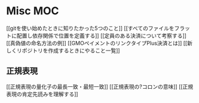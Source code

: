 # Misc MOC

[[gitを使い始めたときに知りたかった5つのこと]]
[[すべてのファイルをフラットに配置し依存関係で位置を定義する]]
[[定員のある決済について考察する]]
[[真偽値の命名方法の例]]
[[GMOペイメントのリンクタイプPlus決済とは]]
[[新しくリポジトリを作成するときにやること一覧]]

## 正規表現

[[正規表現の量化子の最長一致・最短一致]]
[[正規表現の?コロンの意味]]
[[正規表現の肯定先読みを理解する]]